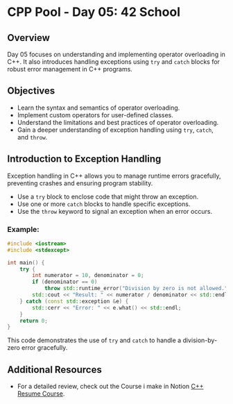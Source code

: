 # CPP Pool - Day 05: 42 School

## Overview
Day 05 focuses on understanding and implementing operator overloading in C++. It also introduces handling exceptions using `try` and `catch` blocks for robust error management in C++ programs.

## Objectives
- Learn the syntax and semantics of operator overloading.
- Implement custom operators for user-defined classes.
- Understand the limitations and best practices of operator overloading.
- Gain a deeper understanding of exception handling using `try`, `catch`, and `throw`.

## Introduction to Exception Handling
Exception handling in C++ allows you to manage runtime errors gracefully, preventing crashes and ensuring program stability. 

- Use a `try` block to enclose code that might throw an exception.
- Use one or more `catch` blocks to handle specific exceptions.
- Use the `throw` keyword to signal an exception when an error occurs.

### Example:
```cpp
#include <iostream>
#include <stdexcept>

int main() {
    try {
        int numerator = 10, denominator = 0;
        if (denominator == 0)
            throw std::runtime_error("Division by zero is not allowed.");
        std::cout << "Result: " << numerator / denominator << std::endl;
    } catch (const std::exception &e) {
        std::cerr << "Error: " << e.what() << std::endl;
    }
    return 0;
}
```
This code demonstrates the use of `try` and `catch` to handle a division-by-zero error gracefully.



## Additional Resources
- For a detailed review, check out the Course i make in Notion  [C++ Resume Course](https://www.notion.so/Cpp-d50387d69585455dac991d8611376536?pvs=4).

